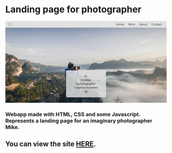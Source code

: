 # Landing page for photographer
![](screenshot.JPG)
### Webapp made with HTML, CSS and some Javascript. Represents a landing page for an imaginary photographer Mike.

## You can view the site [HERE](https://st1906.github.io/LandingPage/).
